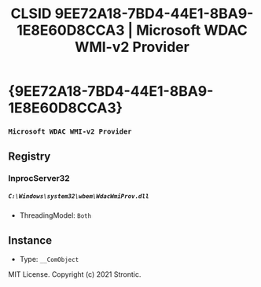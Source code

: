 ﻿---
title: "CLSID 9EE72A18-7BD4-44E1-8BA9-1E8E60D8CCA3 | Microsoft WDAC WMI-v2 Provider"
excerpt: What is COM-Object CLSID 9EE72A18-7BD4-44E1-8BA9-1E8E60D8CCA3?
---

# {9EE72A18-7BD4-44E1-8BA9-1E8E60D8CCA3}

### `Microsoft WDAC WMI-v2 Provider`

## Registry


### InprocServer32

##### `C:\Windows\system32\wbem\WdacWmiProv.dll`
* ThreadingModel: `Both`

## Instance

* Type: `__ComObject`

MIT License. Copyright (c) 2021 Strontic.


